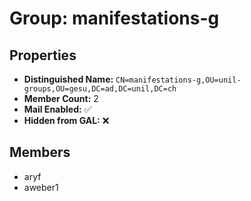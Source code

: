 # Group: manifestations-g

## Properties

- **Distinguished Name:** `CN=manifestations-g,OU=unil-groups,OU=gesu,DC=ad,DC=unil,DC=ch`
- **Member Count:** 2
- **Mail Enabled:** ✅
- **Hidden from GAL:** ❌

## Members

- aryf
- aweber1
